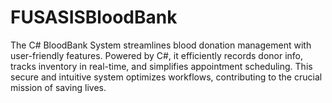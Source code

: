 # FUSASISBloodBank
The C# BloodBank System streamlines blood donation management with user-friendly features. Powered by C#, it efficiently records donor info, tracks inventory in real-time, and simplifies appointment scheduling. This secure and intuitive system optimizes workflows, contributing to the crucial mission of saving lives.

